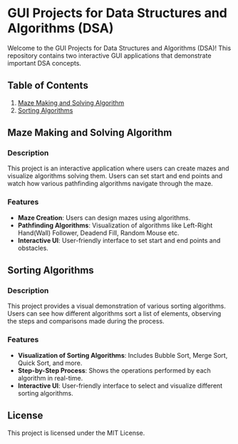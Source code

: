 # GUI Projects for Data Structures and Algorithms (DSA)

Welcome to the GUI Projects for Data Structures and Algorithms (DSA)! This repository contains two interactive GUI applications that demonstrate important DSA concepts.

## Table of Contents
1. [Maze Making and Solving Algorithm]()
2. [Sorting Algorithms]()

## Maze Making and Solving Algorithm

### Description
This project is an interactive application where users can create mazes and visualize algorithms solving them. Users can set start and end points and watch how various pathfinding algorithms navigate through the maze.

### Features
- **Maze Creation**: Users can design mazes using algorithms.
- **Pathfinding Algorithms**: Visualization of algorithms like Left-Right Hand(Wall) Follower, Deadend Fill, Random Mouse etc.
- **Interactive UI**: User-friendly interface to set start and end points and obstacles.

## Sorting Algorithms

### Description
This project provides a visual demonstration of various sorting algorithms. Users can see how different algorithms sort a list of elements, observing the steps and comparisons made during the process.

### Features
- **Visualization of Sorting Algorithms**: Includes Bubble Sort, Merge Sort, Quick Sort, and more.
- **Step-by-Step Process**: Shows the operations performed by each algorithm in real-time.
- **Interactive UI**: User-friendly interface to select and visualize different sorting algorithms.

## License
This project is licensed under the MIT License.
